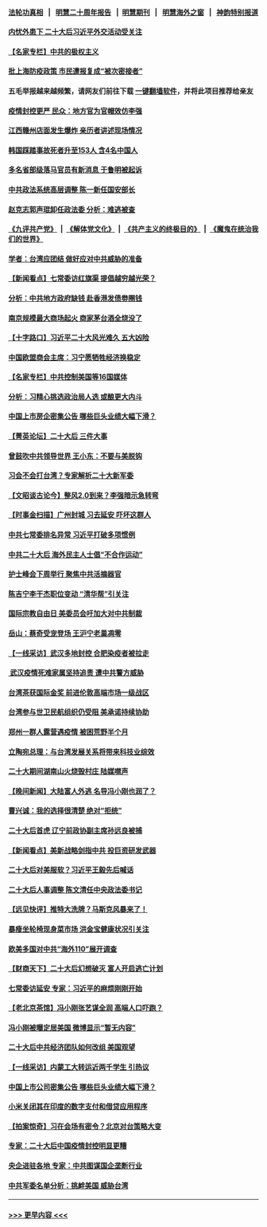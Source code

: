 #### [法轮功真相](https://github.com/gfw-breaker/truth/blob/master/README.md?t=0) &nbsp;&nbsp;|&nbsp;&nbsp; [明慧二十周年报告](https://github.com/gfw-breaker/mh-reports/blob/master/README.md?t=0) &nbsp;&nbsp;|&nbsp;&nbsp;[明慧期刊](https://github.com/gfw-breaker/mh-qikan) &nbsp;&nbsp;|&nbsp;&nbsp; [明慧海外之窗](https://github.com/gfw-breaker/mh-news/blob/master/README.md?t=0) &nbsp;&nbsp;|&nbsp;&nbsp; [神韵特别报道](https://github.com/gfw-breaker/mh-news/blob/master/shenyun.md?t=0)
#### [内忧外患下 二十大后习近平外交活动受关注](../pages/nsc413/n13855841.md?t=10310250) 
#### [【名家专栏】中共的极权主义](../pages/nsc413/n13855784.md?t=10310250) 
#### [批上海防疫政策 市民遭报复成“被次密接者”](../pages/nsc413/n13855732.md?t=10310250) 
#### 五毛举报越来越频繁，请网友们前往下载 [一键翻墙软件](https://github.com/gfw-breaker/ssr-accounts)，并将此项目推荐给亲友
#### [疫情封控更严 民众：地方官为官帽效仿李强](../pages/nsc413/n13855785.md?t=10310250) 
#### [江西赣州店面发生爆炸 亲历者讲述现场情况](../pages/nsc413/n13855742.md?t=10310250) 
#### [韩国踩踏事故死者升至153人 含4名中国人](../pages/nsc413/n13855743.md?t=10310250) 
#### [多名省部级落马官员有新消息 于鲁明被起诉](../pages/nsc413/n13855737.md?t=10310250) 
#### [中共政法系统高层调整 陈一新任国安部长](../pages/nsc413/n13855686.md?t=10310250) 
#### [赵克志郭声琨卸任政法委 分析：难逃被查](../pages/nsc413/n13855676.md?t=10310250) 
#### [《九评共产党》](https://github.com/begood0513/9ping.md/blob/master/README.md) &nbsp;|&nbsp; [《解体党文化》](../../../../jtdwh.md/blob/master/README.md)  &nbsp;|&nbsp; [《共产主义的终极目的》](../../../../gczydzjmd.md/blob/master/README.md) &nbsp;|&nbsp; [《魔鬼在统治我们的世界》](../../../../mgztzwmdsj.md/blob/master/README.md) 
#### [学者：台湾应团结 做好应对中共威胁的准备](../pages/nsc413/n13855630.md?t=10310250) 
#### [【新闻看点】七常委访红旗渠 提倡越穷越光荣？](../pages/nsc413/n13855503.md?t=10310250) 
#### [分析：中共地方政府缺钱 赴香港发债劵圈钱](../pages/nsc413/n13855612.md?t=10310250) 
#### [南京规模最大商场起火 商家茅台酒全烧没了](../pages/nsc413/n13855540.md?t=10310250) 
#### [【十字路口】习近平二十大风光难久 五大凶险](../pages/nsc413/n13855330.md?t=10310250) 
#### [中国欧盟商会主席：习宁愿牺牲经济换稳定](../pages/nsc413/n13855497.md?t=10310250) 
#### [【名家专栏】中共控制美国等16国媒体](../pages/nsc413/n13855348.md?t=10310250) 
#### [分析：习精心挑选政治局人选 或酿更大内斗](../pages/nsc413/n13855501.md?t=10310250) 
#### [中国上市房企密集公告 哪些巨头业绩大幅下滑？](../pages/nsc413/n13855504.md?t=10310250) 
#### [【菁英论坛】二十大后 三件大事](../pages/nsc413/n13855500.md?t=10310250) 
#### [曾鼓吹中共领导世界 王小东：不要与美脱钩](../pages/nsc413/n13855237.md?t=10310250) 
#### [习会不会打台湾？专家解析二十大新军委](../pages/nsc413/n13855095.md?t=10310250) 
#### [【文昭谈古论今】整风2.0到来？李强暗示急转弯](../pages/nsc413/n13855369.md?t=10310250) 
#### [【时事金扫描】广州封城 习去延安 吓坏这群人](../pages/nsc413/n13855036.md?t=10310250) 
#### [中共七常委排名异常 习近平打破多项惯例](../pages/nsc413/n13855298.md?t=10310250) 
#### [中共二十大后 海外民主人士倡“不合作运动”](../pages/nsc413/n13855429.md?t=10310250) 
#### [护士峰会下周举行 聚焦中共活摘器官](../pages/nsc413/n13855418.md?t=10310250) 
#### [陈吉宁李干杰职位变动 “清华帮”引关注](../pages/nsc413/n13854997.md?t=10310250) 
#### [国际宗教自由日 美委员会吁加大对中共制裁](../pages/nsc413/n13855021.md?t=10310250) 
#### [岳山：蔡奇受宠登场 王沪宁老巢凋零](../pages/nsc413/n13855180.md?t=10310250) 
#### [【一线采访】武汉多地封控 合肥染疫者被拉走](../pages/nsc413/n13855191.md?t=10310250) 
#### [ 武汉疫情死难家属坚持追责 遭中共警方威胁](../pages/nsc413/n13855282.md?t=10310250) 
#### [台湾茶获国际金奖 前进伦敦高端市场一级战区](../pages/nsc413/n13855255.md?t=10310250) 
#### [台湾参与世卫民航组织仍受阻 美承诺持续协助](../pages/nsc413/n13855299.md?t=10310250) 
#### [郑州一群人露营遇疫情 被困荒野半个月](../pages/nsc413/n13855242.md?t=10310250) 
#### [立陶宛总理：与台湾发展关系将带来科技业综效](../pages/nsc413/n13855197.md?t=10310250) 
#### [二十大期间湖南山火烧毁村庄 陆媒噤声](../pages/nsc413/n13855083.md?t=10310250) 
#### [【晚间新闻】大陆富人外逃 名导冯小刚也润了？](../pages/nsc413/n13854980.md?t=10310250) 
#### [曹兴诚：我的选择很清楚 绝对“拒统”](../pages/nsc413/n13854520.md?t=10310250) 
#### [二十大后首虎 辽宁前政协副主席孙远良被捕](../pages/nsc413/n13855189.md?t=10310250) 
#### [【新闻看点】美新战略剑指中共 投巨资研发武器](../pages/nsc413/n13854999.md?t=10310250) 
#### [二十大后对美服软？习近平王毅先后喊话](../pages/nsc413/n13855160.md?t=10310250) 
#### [二十大后人事调整 陈文清任中央政法委书记](../pages/nsc413/n13855058.md?t=10310250) 
#### [【远见快评】推特大洗牌？马斯克风暴来了！](../pages/nsc413/n13854994.md?t=10310250) 
#### [暴瘦坐轮椅现身菜市场 洪金宝健康状况引关注](../pages/nsc413/n13855011.md?t=10310250) 
#### [欧美多国对中共“海外110”展开调查](../pages/nsc413/n13855016.md?t=10310250) 
#### [【财商天下】二十大后幻想破灭 富人开启逃亡计划](../pages/nsc413/n13854942.md?t=10310250) 
#### [七常委访延安 专家：习近平的麻烦刚刚开始](../pages/nsc413/n13854077.md?t=10310250) 
#### [【老北京茶馆】冯小刚张艺谋全润 高端人口吓跑？](../pages/nsc413/n13854914.md?t=10310250) 
#### [冯小刚被曝定居美国 微博显示“暂无内容”](../pages/nsc413/n13854953.md?t=10310250) 
#### [二十大后中共经济团队如何改组 美国观望](../pages/nsc413/n13854967.md?t=10310250) 
#### [【一线采访】内蒙工大转运近两千学生 引热议](../pages/nsc413/n13854643.md?t=10310250) 
#### [中国上市公司密集公告 哪些巨头业绩大幅下滑？](../pages/nsc413/n13854949.md?t=10310250) 
#### [小米关闭其在印度的数字支付和借贷应用程序](../pages/nsc413/n13854939.md?t=10310250) 
#### [【拍案惊奇】习在会场有密令？北京对台策略大变](../pages/nsc413/n13854895.md?t=10310250) 
#### [专家：二十大后中国疫情封控明显更糟](../pages/nsc413/n13854904.md?t=10310250) 
#### [央企进驻各地 专家：中共图谋国企垄断行业](../pages/nsc413/n13854554.md?t=10310250) 
#### [中共军委名单分析：挑衅美国 威胁台湾](../pages/nsc413/n13854548.md?t=10310250) 

----
#### [ >>> 更早内容 <<< ](../indexes/nsc413-earlier.md)
